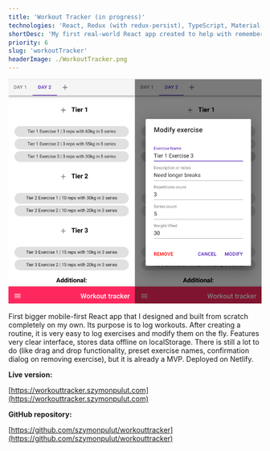 ```yaml
---
title: 'Workout Tracker (in progress)'
technologies: 'React, Redux (with redux-persist), TypeScript, Material-UI, HTML5, CSS3'
shortDesc: 'My first real-world React app created to help with remembering my gym workouts and results.'
priority: 6
slug: 'workoutTracker'
headerImage: ./WorkoutTracker.png
---
```


![Screenshots from app](./WorkoutTracker1.png)

First bigger mobile-first React app that I designed and built from scratch completely on my own. Its purpose is to log workouts. After creating a routine, it is very easy to log exercises and modify them on the fly. Features very clear interface, stores data offline on localStorage. There is still a lot to do (like drag and drop functionality, preset exercise names, confirmation dialog on removing exercise), but it is already a MVP. Deployed on Netlify.

**Live version:**

[https://workouttracker.szymonpulut.com](https://workouttracker.szymonpulut.com)

**GitHub repository:**

[https://github.com/szymonpulut/workouttracker](https://github.com/szymonpulut/workouttracker)
